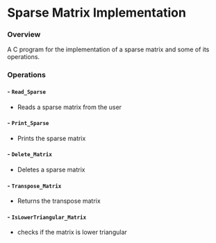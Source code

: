 
# Sparse Matrix Implementation

### Overview

A C program for the implementation of a sparse matrix and some of its operations.


### Operations

 #### - `Read_Sparse`
 - Reads a sparse matrix from the user
 #### - `Print_Sparse`
 - Prints the sparse matrix
 #### - `Delete_Matrix`
 - Deletes a sparse matrix
 #### - `Transpose_Matrix`
 - Returns the transpose matrix
 #### - `IsLowerTriangular_Matrix`
 - checks if the matrix is lower triangular

